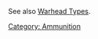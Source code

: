 See also [Warhead Types](:Category:_Warhead_Types "wikilink").

[Category: Ammunition](Category:_Ammunition "wikilink")
